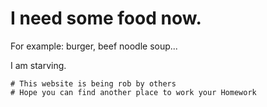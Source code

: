 <!DOCTYPE html>
<html lang="en">
<head>
	<meta charset="UTF-8">
	<meta name="viewport" content="width=device-width, initial-scale=1.0">
	<title>HOMEWORK THAT MAKES ME HUNGRY</title>
</head>
<body>
	<h1>I need some food now.</h1>
	<P>For example: burger, beef noodle soup...</P>	
	<p>I am starving.</p>


	# This website is being rob by others
	# Hope you can find another place to work your Homework
  
	
</body>
</html>
